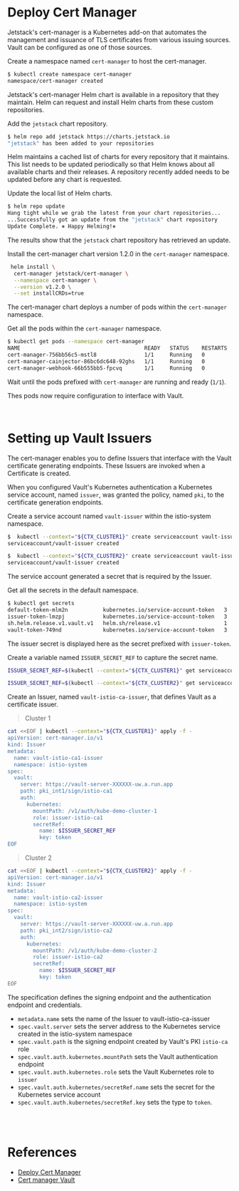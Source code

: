 # Deploy Cert Manager

Jetstack's cert-manager is a Kubernetes add-on that automates the management and issuance of TLS certificates from various issuing sources. Vault can be configured as one of those sources. 


Create a namespace named `cert-manager` to host the cert-manager.

```bash
$ kubectl create namespace cert-manager
namespace/cert-manager created
```

Jetstack's cert-manager Helm chart is available in a repository that they maintain. Helm can request and install Helm charts from these custom repositories.

Add the `jetstack` chart repository.

```bash
$ helm repo add jetstack https://charts.jetstack.io
"jetstack" has been added to your repositories
```

Helm maintains a cached list of charts for every repository that it maintains. This list needs to be updated periodically so that Helm knows about all available charts and their releases. A repository recently added needs to be updated before any chart is requested.

Update the local list of Helm charts.


```bash
$ helm repo update
Hang tight while we grab the latest from your chart repositories...
...Successfully got an update from the "jetstack" chart repository
Update Complete. ⎈ Happy Helming!⎈
```

The results show that the `jetstack` chart repository has retrieved an update.

Install the cert-manager chart version 1.2.0 in the `cert-manager` namespace.

```bash
 helm install \
  cert-manager jetstack/cert-manager \
  --namespace cert-manager \
  --version v1.2.0 \
  --set installCRDs=true
```  

The cert-manager chart deploys a number of pods within the `cert-manager` namespace.

Get all the pods within the `cert-manager` namespace.

```bash
$ kubectl get pods --namespace cert-manager
NAME                                       READY   STATUS    RESTARTS   AGE
cert-manager-756bb56c5-mstl8               1/1     Running   0          21s
cert-manager-cainjector-86bc6dc648-92ghs   1/1     Running   0          21s
cert-manager-webhook-66b555bb5-fpcvq       1/1     Running   0          21s
```

Wait until the pods prefixed with `cert-manager` are running and ready (`1/1`).

Thes pods now require configuration to interface with Vault.

<br>  

# Setting up Vault Issuers

The cert-manager enables you to define Issuers that interface with the Vault certificate generating endpoints. These Issuers are invoked when a Certificate is created.

When you configured Vault's Kubernetes authentication a Kubernetes service account, named `issuer`, was granted the policy, named `pki`, to the certificate generation endpoints.

Create a service account named `vault-issuer` within the istio-system namespace.

```bash
$  kubectl --context="${CTX_CLUSTER1}" create serviceaccount vault-issuer -n istio-system
serviceaccount/vault-issuer created

$  kubectl --context="${CTX_CLUSTER2}" create serviceaccount vault-issuer -n istio-system
serviceaccount/vault-issuer created

```

The service account generated a secret that is required by the Issuer.

Get all the secrets in the default namespace.

```bash
$ kubectl get secrets
default-token-mlm2n           kubernetes.io/service-account-token   3      13d
issuer-token-lmzpj            kubernetes.io/service-account-token   3      47s
sh.helm.release.v1.vault.v1   helm.sh/release.v1                    1      28m
vault-token-749nd             kubernetes.io/service-account-token   3      28m
```

The issuer secret is displayed here as the secret prefixed with `issuer-token`.

Create a variable named `ISSUER_SECRET_REF` to capture the secret name.

```bash
ISSUER_SECRET_REF=$(kubectl --context="${CTX_CLUSTER1}" get serviceaccount vault-issuer -n istio-system -o json | jq -r ".secrets[].name")

ISSUER_SECRET_REF=$(kubectl --context="${CTX_CLUSTER2}" get serviceaccount vault-issuer -n istio-system -o json | jq -r ".secrets[].name")
```

Create an Issuer, named `vault-istio-ca-issuer`, that defines Vault as a certificate issuer.

> Cluster 1

```bash
cat <<EOF | kubectl --context="${CTX_CLUSTER1}" apply -f -
apiVersion: cert-manager.io/v1
kind: Issuer
metadata:
  name: vault-istio-ca1-issuer
  namespace: istio-system
spec:
  vault:
    server: https://vault-server-XXXXXX-uw.a.run.app
    path: pki_int1/sign/istio-ca1
    auth:
      kubernetes:
        mountPath: /v1/auth/kube-demo-cluster-1
        role: issuer-istio-ca1
        secretRef:
          name: $ISSUER_SECRET_REF
          key: token
EOF 
```

> Cluster 2

```bash
cat <<EOF | kubectl --context="${CTX_CLUSTER2}" apply -f -
apiVersion: cert-manager.io/v1
kind: Issuer
metadata:
  name: vault-istio-ca2-issuer
  namespace: istio-system
spec:
  vault:
    server: https://vault-server-XXXXXX-uw.a.run.app
    path: pki_int2/sign/istio-ca2
    auth:
      kubernetes:
        mountPath: /v1/auth/kube-demo-cluster-2
        role: issuer-istio-ca2
        secretRef:
          name: $ISSUER_SECRET_REF
          key: token
EOF
```

The specification defines the signing endpoint and the authentication endpoint and credentials.

* `metadata.name` sets the name of the Issuer to vault-istio-ca-issuer
* `spec.vault.server` sets the server address to the Kubernetes service created in the istio-system namespace
* `spec.vault.path` is the signing endpoint created by Vault's PKI `istio-ca` role
* `spec.vault.auth.kubernetes.mountPath` sets the Vault authentication endpoint
* `spec.vault.auth.kubernetes.role` sets the Vault Kubernetes role to `issuer`
* `spec.vault.auth.kubernetes/secretRef.name` sets the secret for the Kubernetes service account
* `spec.vault.auth.kubernetes/secretRef.key` sets the type to `token`.

<br> 
<br> 

# References

- [Deploy Cert Manager](https://learn.hashicorp.com/tutorials/vault/kubernetes-cert-manager#deploy-cert-manager)
- [Cert manager Vault](https://cert-manager.io/docs/configuration/vault/)